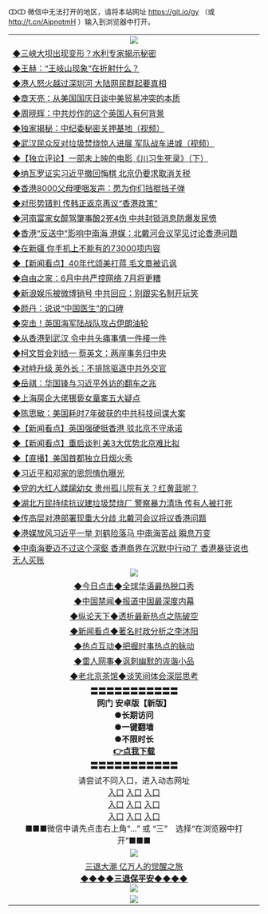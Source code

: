 ↀↀ 微信中无法打开的地区，请将本站网址 https://git.io/gy （或 http://t.cn/AipnotmH ）输入到浏览器中打开。 


<table>
  <tr>
    <td align=center><img src="https://github.com/gyhhx/image-upload/blob/master/ogate-c.JPG" /></td>
  </tr>
  <tr>
<td align=left>
<a href="https://xvery.li/oo.aspx?name=c1048981&key=lvvdiyawanfwimxk&from=gy">◆三峡大坝出现变形？水利专家揭示秘密</a><br/></td>
  </tr>
  <tr>
<td align=left>
<a href="https://xvery.li/oo.aspx?name=c1048968&key=lvvdiyawanfwimxk&from=gy">◆王赫：“王岐山现象”在折射什么？</a><br/></td>
 </tr>
  <tr>
<td align=left>
<a href="https://xvery.li/oo.aspx?name=c1048867&key=lvvdiyawanfwimxk&from=gy">◆港人怒火越过深圳河 大陆网民群起要真相</a><br/></td>
 </tr>
   <tr>
<td align=left>
<a href="https://xvery.li/oo.aspx?name=c1048927&key=lvvdiyawanfwimxk&from=gy">◆章天亮：从美国国庆日谈中美贸易冲突的本质</a><br/></td>
   </tr> 
  <tr>
<td align=left>
<a href="https://xvery.li/oo.aspx?name=c1048807&key=lvvdiyawanfwimxk&from=gy">◆周晓辉：中共炒作的这个英国人有何背景</a><br/></td>
  </tr> 
 <tr>
<td align=left>
<a href="https://xvery.li/oo.aspx?name=c1048976&key=lvvdiyawanfwimxk&from=gy">◆独家揭秘：中纪委秘密关押基地（视频）</a><br/>
</td>
   </tr>
 <tr>
<td align=left>
<a href="https://xvery.li/oo.aspx?name=http://www.soundofhope.org/gb/2019/07/05/n3011137.html&key=lvvdiyawanfwimxk&from=gy">◆武汉民众反对垃圾焚烧惊人进展 军队战车进城（视频）</a><br/></td>
  </tr>
  <tr>
<td align=left>
<a href="https://xvery.li/oo.aspx?name=c1049056&key=lvvdiyawanfwimxk&from=gy">◆【独立评论】一部未上映的电影《川习生死录》（下）</a><br/></td>
 </tr>
   <tr>
<td align=left>
<a href="https://xvery.li/oo.aspx?name=https://www.ntdtv.com/gb/2019/07/05/a102616367.html&key=lvvdiyawanfwimxk&from=gy">◆纳瓦罗证实习近平撤回悔棋 北京仍要求取消关税</a><br/>
</td>
   </tr>
 <tr>
<td align=left>
<a href="https://xvery.li/oo.aspx?name=https://www.ntdtv.com/gb/2019/07/06/a102616512.html&key=lvvdiyawanfwimxk&from=gy">◆香港8000父母哽咽发声：愿为你们挡棍挡子弹</a><br/></td>
  </tr>
  <tr>
<td align=left>
<a href="https://xvery.li/oo.aspx?name=c1049044&key=lvvdiyawanfwimxk&from=gy">◆对形势错判 传韩正返京再议“香港政策”</a><br/></td>
 </tr>
  <tr>
<td align=left>
<a href="https://xvery.li/oo.aspx?name=c1049028&key=lvvdiyawanfwimxk&from=gy">◆河南富家女醉驾肇事酿2死4伤 中共封锁消息防爆发民愤</a><br/></td>
 </tr>
   <tr>
<td align=left>
<a href="https://xvery.li/oo.aspx?name=c1048919&key=lvvdiyawanfwimxk&from=gy">◆香港“反送中”影响中南海 港媒：北戴河会议罕见讨论香港问题</a><br/></td>
   </tr> 
  <tr>
<td align=left>
<a href="https://xvery.li/oo.aspx?name=c1048959&key=lvvdiyawanfwimxk&from=gy">◆在新疆 你手机上不能有的73000项内容</a><br/></td>
  </tr> 
 <tr>
<td align=left>
<a href="https://xvery.li/oo.aspx?name=c1049022&key=lvvdiyawanfwimxk&from=gy">◆【新闻看点】40年代颂美打蒋 毛文章被讥讽</a><br/>
</td>
   </tr>
 <tr>
<td align=left>
<a href="https://xvery.li/oo.aspx?name=c1048954&key=lvvdiyawanfwimxk&from=gy">◆自由之家：6月中共严控网络 7月将更糟</a><br/>
</td>
   </tr>
 <tr>
<td align=left>
<a href="https://xvery.li/oo.aspx?name=c1049038&key=lvvdiyawanfwimxk&from=gy">◆新浪娱乐被微博销号 中共回应：别跟实名制开玩笑</a><br/></td>
  </tr>
  <tr>
<td align=left>
<a href="https://xvery.li/oo.aspx?name=c1049050&key=lvvdiyawanfwimxk&from=gy">◆颜丹：说说“中国医生”的口碑</a><br/></td>
 </tr>
   <tr>
<td align=left>
<a href="https://xvery.li/oo.aspx?name=c1048903&key=lvvdiyawanfwimxk&from=gy">◆突击！英国海军陆战队攻占伊朗油轮</a><br/>
</td>
   </tr>
 <tr>
<td align=left>
<a href="https://xvery.li/oo.aspx?name=c1049020&key=lvvdiyawanfwimxk&from=gy">◆从香港到武汉 令中共头痛事情一件接一件</a><br/>
</td>
</tr> 
<tr>
<td align=left>
<a href="https://xvery.li/oo.aspx?name=c1049037&key=lvvdiyawanfwimxk&from=gy">◆柯文哲会刘结一 蔡英文：两岸事务归中央</a><br/>
</td>       
</tr> 
  <tr>
<td align=left>
<a href="https://xvery.li/oo.aspx?name=c1048734&key=lvvdiyawanfwimxk&from=gy">◆对峙升级 英外长：不排除驱逐中共外交官</a><br/></td>
  </tr>
  <tr>
<td align=left>
<a href="https://xvery.li/oo.aspx?name=c1048783&key=lvvdiyawanfwimxk&from=gy">◆岳祺：华国锋与习近平外访的翻车之兆</a><br/></td>
 </tr>
  <tr>
<td align=left>
<a href="https://xvery.li/oo.aspx?name=c1048797&key=lvvdiyawanfwimxk&from=gy">◆上海房企大佬猥亵女童案五大疑点</a><br/></td>
 </tr>
   <tr>
<td align=left>
<a href="https://xvery.li/oo.aspx?name=c1048688&key=lvvdiyawanfwimxk&from=gy">◆陈思敏：美国耗时7年破获的中共科技间谍大案</a><br/></td>
   </tr> 
  <tr>
<td align=left>
<a href="https://xvery.li/oo.aspx?name=c1048767&key=lvvdiyawanfwimxk&from=gy">◆【新闻看点】英国强硬挺香港 驳北京不守承诺</a><br/></td>
  </tr> 
 <tr>
<td align=left>
<a href="https://xvery.li/oo.aspx?name=c1048765&key=lvvdiyawanfwimxk&from=gy">◆【新闻看点】重启谈判 美3大优势北京难比拟</a><br/>
</td>
   </tr>
 <tr>
<td align=left>
<a href="https://xvery.li/oo.aspx?name=c1048566&key=lvvdiyawanfwimxk&from=gy">◆【直播】美国首都独立日烟火秀</a><br/></td>
  </tr>
  <tr>
<td align=left>
<a href="https://xvery.li/oo.aspx?name=c1048723&key=lvvdiyawanfwimxk&from=gy">◆习近平和邓家的恩怨情仇曝光</a><br/></td>
 </tr>
   <tr>
<td align=left>
<a href="https://xvery.li/oo.aspx?name=c1048811&key=lvvdiyawanfwimxk&from=gy">◆党的大红人蹂躏幼女 贵州孤儿院有关？红黄蓝呢？</a><br/>
</td>
   </tr>
 <tr>
<td align=left>
<a href="https://xvery.li/oo.aspx?name=c1048695&key=lvvdiyawanfwimxk&from=gy">◆湖北万民持续抗议建垃圾焚烧厂 警察暴力清场 传有人被打死</a><br/></td>
  </tr>
  <tr>
<td align=left>
<a href="https://xvery.li/oo.aspx?name=https://www.ntdtv.com/gb/2019/07/04/a102615669.html&key=lvvdiyawanfwimxk&from=gy">◆传高层对港部署现重大分歧 北戴河会议将议香港问题</a><br/></td>
 </tr>
  <tr>
<td align=left>
<a href="https://xvery.li/oo.aspx?name=c1048719&key=lvvdiyawanfwimxk&from=gy">◆港媒放风习近平一举 刘鹤险落马 中南海苦战 瞬息万变</a><br/></td>
 </tr>
   <tr>
<td align=left>
<a href="https://xvery.li/oo.aspx?name=c1048727&key=lvvdiyawanfwimxk&from=gy">◆中南海要迈不过这个深壑 香港商界在沉默中行动了 香港暴徒说也无人买账</a><br/></td>
   </tr> 
  <tr>
    <td align=center><img src="https://github.com/gyhhx/image-upload/blob/master/title1.jpg" /></td>
  </tr>
   <tr>
   <td align=center> 
<a href="https://xvery.li/oo.aspx?name=c816850&key=lvvdiyawanfwimxk&from=gy&tag=9877">◆今日点击◆全球华语最热脱口秀</a><br/>
    </td>
  </tr>
  <tr>
  <td align=center>
<a href="https://xvery.li/oo.aspx?name=c816860&key=lvvdiyawanfwimxk&from=gy&tag=99733110">◆中国禁闻◆报道中国最深度内幕</a><br/>
   </tr>
  <tr>
     <td align=center>
<a href="https://xvery.li/oo.aspx?name=c816855&key=lvvdiyawanfwimxk&from=gy&tag=997110">◆纵论天下◆透析最新热点之陈破空</a><br/>
   </tr>
   <tr>
      <td align=center>
<a href="https://xvery.li/oo.aspx?name=c838308&key=lvvdiyawanfwimxk&from=gy&tag=9973110">◆新闻看点◆著名时政分析之李沐阳</a><br/>
   </tr>
   <tr>
     <td align=center>
<a href="https://xvery.li/oo.aspx?name=c816852&key=lvvdiyawanfwimxk&from=gy&tag=9733110">◆热点互动◆把握时事热点的脉动</a><br/>
   </tr>
   <tr>
      <td align=center>
<a href="https://xvery.li/oo.aspx?name=c816694&key=lvvdiyawanfwimxk&from=gy&tag=93310">◆雷人网事◆讽刺幽默的诙谐小品</a><br/>
   </tr>
   <tr>
    <td align=center>
<a href="https://xvery.li/oo.aspx?name=c816650&key=lvvdiyawanfwimxk&from=gy&tag=9973110">◆老北京茶馆◆谈笑间体会深层思考</a><br/>
   </tr>
  <tr>
    <td align=center>
 <b>〓〓〓〓〓〓〓〓〓〓〓<br/>网门 安卓版【新版】<br/> ●长期访问<br/> ●一键翻墙<br/>  ●不限时长<br/> 
 <a href="https://share.weiyun.com/5SF1Y29">👉<b>点我下载</a><br/>〓〓〓〓〓〓〓〓〓〓〓<br/>
    </td>
    </tr>
   <tr>
    <td align=center>请尝试不同入口，进入动态网址<br/>
      <a href="https://s3.us-east-2.amazonaws.com/ogateo/show.htm">入口</a>
      <a href="https://s3.ca-central-1.amazonaws.com/ogatec/show.htm">入口</a>
      <a href="https://s3.ap-southeast-2.amazonaws.com/ogatey/show.htm">入口</a><br/>
      <a href="https://s3.ap-northeast-2.amazonaws.com/ogates/show.htm">入口</a>
      <a href="https://s3.eu-central-1.amazonaws.com/ogatef/show.htm">入口</a>
      <a href="https://s3.ap-south-1.amazonaws.com/ogatem/show.htm">入口</a><br/>
      <a href="https://s3-us-west-1.amazonaws.com/ogaten/show.htm">入口</a>
      <a href="https://s3.eu-west-2.amazonaws.com/ogatel/show.htm">入口</a>
      <a href="https://s3.ap-northeast-1.amazonaws.com/ogatet/show.htm">入口</a><br/>
      ■■■微信中请先点击右上角“...” 或 “三”　选择“在浏览器中打开”■■■<b><br/>
    </td>
  </tr>
  <tr>
    <td align=center><img src="https://github.com/gyhhx/image-upload/blob/master/3.jpg" /> </td>
</tr>
  <tr>  
  <td align=center>
  <a href="http://ctbtfdoocixoa.global.ssl.fastly.net/oo.aspx?name=c894205&key=ofejcfaxcltk&from=gy&tag=9973110">三退大潮 亿万人的觉醒之旅</a><br/>
      <a href="http://ctbtfdoocixoa.global.ssl.fastly.net/oo.aspx?name=ogQuit.aspx&key=ofejcfaxcltk&from=gy"><b>◆◆◆◆三退保平安◆◆◆◆<br/></a>
      <img src="https://github.com/gyhhx/image-upload/blob/master/3t.jpg" /><br/>
      </td>
  </tr>
   <tr>
    <td align=center><img src="https://raw.githubusercontent.com/oGate2/Up/master/oGate_640.jpg"/></td>
  </tr>
</table>



